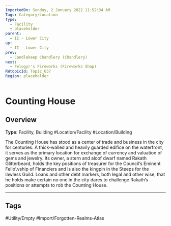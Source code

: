 ```yaml
---
ImportedOn: Sunday, 2 January 2022 11:52:34 AM
Tags: Category/Location
Type:
  - Facility
  - placeholder
parent:
  - II - Lower City
up:
  - II - Lower City
prev:
  - Candlekeep Chandlery (Chandlery)
next:
  - Felogyr's Fireworks (Fireworks Shop)
RWtopicId: Topic_637
Region: placeholder
---
```

# Counting House
## Overview
**Type**: Facility, Building
#Location/Facility #Location/Building

The Counting House has stood as a center of trade and business in the city for centuries. A thick-walled and heavily guarded edifice on the waterfront, it serves as the primary location for exchange of currency and valuation of gems and jewelry. Its owner, a stern and aloof dwarf named Rakath Glitterbeard, holds the key positions of treasurer for the Council’s Eminent Fello’.vship of Financiers and is also the kingpin in the Steeps for the lawless Guild. Loans and other debt markers, both legal and other wise, that he holds make certain no one in the city dares to challenge Rakath’s positions or attempts to rob the Counting House.


---
## Tags
#Utility/Empty #Import/Forgotten-Realms-Atlas

